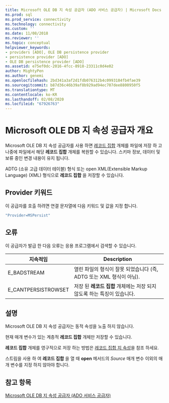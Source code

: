 ```yaml
---
title: Microsoft OLE DB 지 속성 공급자 (ADO 서비스 공급자) | Microsoft Docs
ms.prod: sql
ms.prod_service: connectivity
ms.technology: connectivity
ms.custom: ''
ms.date: 11/08/2018
ms.reviewer: ''
ms.topic: conceptual
helpviewer_keywords:
- providers [ADO], OLE DB persistence provider
- persistence provider [ADO]
- OLE DB persistence provider [ADO]
ms.assetid: e75ef0dc-2016-4fcc-8918-23311c0d4e02
author: MightyPen
ms.author: genemi
ms.openlocfilehash: 2bd341a3af2d1fdb076312b4c0993184fb4fae39
ms.sourcegitcommit: b87d36c46b39af8b929ad94ec707dee8800950f5
ms.translationtype: MT
ms.contentlocale: ko-KR
ms.lasthandoff: 02/08/2020
ms.locfileid: "67926763"
---
```

# <a name="microsoft-ole-db-persistence-provider-overview"></a>Microsoft OLE DB 지 속성 공급자 개요
Microsoft OLE DB 지 속성 공급자를 사용 하면 [레코드 집합](../../../ado/reference/ado-api/recordset-object-ado.md) 개체를 파일에 저장 하 고 나중에 파일에서 해당 **레코드 집합** 개체를 복원할 수 있습니다. 스키마 정보, 데이터 및 보류 중인 변경 내용이 유지 됩니다.

 ADTG (소유 고급 데이터 테이블) 형식 또는 open XML(Extensible Markup Language) (XML) 형식으로 **레코드 집합** 을 저장할 수 있습니다.

## <a name="provider-keyword"></a>Provider 키워드
 이 공급자를 호출 하려면 연결 문자열에 다음 키워드 및 값을 지정 합니다.

```vb
"Provider=MSPersist"
```

## <a name="errors"></a>오류
 이 공급자가 발급 한 다음 오류는 응용 프로그램에서 검색할 수 있습니다.

|지속적임|Description|
|--------------|-----------------|
|E_BADSTREAM|열린 파일의 형식이 잘못 되었습니다 (즉, ADTG 또는 XML 형식이 아님).|
|E_CANTPERSISTROWSET|저장 된 **레코드 집합** 개체에는 저장 되지 않도록 하는 특징이 있습니다.|

## <a name="remarks"></a>설명
 Microsoft OLE DB 지 속성 공급자는 동적 속성을 노출 하지 않습니다.

 현재 매개 변수가 있는 계층적 **레코드 집합** 개체만 저장할 수 있습니다.

 **레코드 집합** 개체를 영구적으로 저장 하는 방법은 [레코드 집합 지 속성](../../../ado/guide/data/more-about-recordset-persistence.md)을 참조 하세요.

 스트림을 사용 하 여 **레코드 집합** 을 열 때 **open** 메서드의 *Source* 매개 변수 이외의 매개 변수를 지정 하지 않아야 합니다.

## <a name="see-also"></a>참고 항목
[Microsoft OLE DB 지 속성 공급자 (ADO 서비스 공급자)](../../../ado/guide/appendixes/microsoft-ole-db-persistence-provider-ado-service-provider.md)
